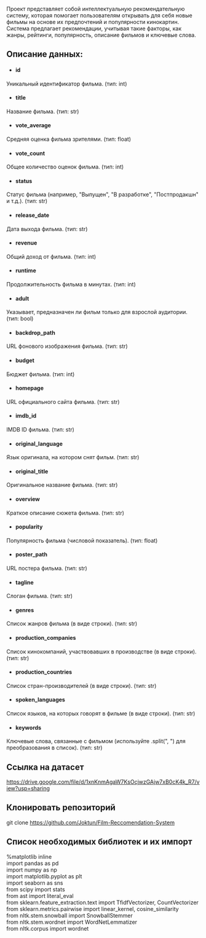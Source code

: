Проект представляет собой интеллектуальную рекомендательную систему, которая помогает пользователям открывать для себя новые фильмы на основе их предпочтений и популярности кинокартин. Система предлагает рекомендации, учитывая такие факторы, как жанры, рейтинги, популярность, описание фильмов и ключевые слова. <br>
## Описание данных: <br>
* #### id <br>
Уникальный идентификатор фильма. (тип: int)
* #### title <br>
Название фильма. (тип: str)
* #### vote_average <br>
Средняя оценка фильма зрителями. (тип: float)
* #### vote_count <br>
Общее количество оценок фильма. (тип: int)
* #### status <br>
Статус фильма (например, "Выпущен", "В разработке", "Постпродакшн" и т.д.). (тип: str)
* #### release_date <br>
Дата выхода фильма. (тип: str)
* #### revenue <br>
Общий доход от фильма. (тип: int)
* #### runtime <br>
Продолжительность фильма в минутах. (тип: int)
* #### adult <br>
Указывает, предназначен ли фильм только для взрослой аудитории. (тип: bool)
* #### backdrop_path <br>
URL фонового изображения фильма. (тип: str)
* #### budget <br>
Бюджет фильма. (тип: int)
* #### homepage <br>
URL официального сайта фильма. (тип: str)
* #### imdb_id <br>
IMDB ID фильма. (тип: str)
* #### original_language <br>
Язык оригинала, на котором снят фильм. (тип: str)
* #### original_title <br>
Оригинальное название фильма. (тип: str)
* #### overview <br>
Краткое описание сюжета фильма. (тип: str)
* #### popularity <br>
Популярность фильма (числовой показатель). (тип: float)
* #### poster_path <br>
URL постера фильма. (тип: str)
* #### tagline <br>
Слоган фильма. (тип: str)
* #### genres <br>
Список жанров фильма (в виде строки). (тип: str)
* #### production_companies <br>
Список кинокомпаний, участвовавших в производстве (в виде строки). (тип: str)
* #### production_countries <br>
Список стран-производителей (в виде строки). (тип: str)
* #### spoken_languages <br>
Список языков, на которых говорят в фильме (в виде строки). (тип: str)
* #### keywords <br>
Ключевые слова, связанные с фильмом (используйте .split(", ") для преобразования в список). (тип: str)

## Ссылка на датасет
https://drive.google.com/file/d/1xnKnmAgaW7KsOcjwzGAjw7xB0cK4k_R7/view?usp=sharing

## Клонировать репозиторий
git clone https://github.com/Joktun/Film-Reccomendation-System

## Список необходимых библиотек и их импорт
%matplotlib inline <br>
import pandas as pd <br>
import numpy as np <br>
import matplotlib.pyplot as plt <br>
import seaborn as sns <br>
from scipy import stats <br>
from ast import literal_eval <br>
from sklearn.feature_extraction.text import TfidfVectorizer, CountVectorizer <br>
from sklearn.metrics.pairwise import linear_kernel, cosine_similarity <br>
from nltk.stem.snowball import SnowballStemmer <br> 
from nltk.stem.wordnet import WordNetLemmatizer <br>
from nltk.corpus import wordnet
